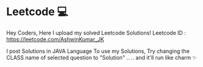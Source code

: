 # Leetcode 💻
Hey Coders, Here I upload my solved Leetcode Solutions!
Leetcode ID : https://leetcode.com/AshwinKumar_JK

I post Solutions in JAVA Language
To use my Solutions, Try changing the CLASS name of selected question to "Solution" ..
.. and it'll run like charm ✨
